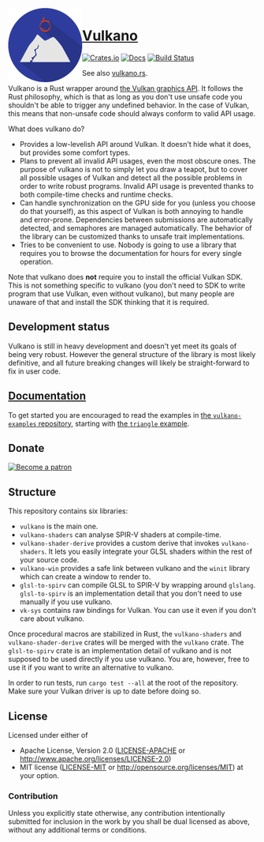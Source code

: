 <img align="left" alt="" src="logo.png" height="150" />

# [Vulkano](https://vulkano.rs)

[![Crates.io](https://img.shields.io/crates/v/vulkano.svg)](https://crates.io/crates/vulkano)
[![Docs](https://docs.rs/vulkano/badge.svg)](https://docs.rs/vulkano)
[![Build Status](https://travis-ci.org/vulkano-rs/vulkano.svg?branch=master)](https://travis-ci.org/vulkano-rs/vulkano)

See also [vulkano.rs](http://vulkano.rs).

Vulkano is a Rust wrapper around [the Vulkan graphics API](https://www.khronos.org/vulkan/).
It follows the Rust philosophy, which is that as long as you don't use unsafe code you shouldn't
be able to trigger any undefined behavior. In the case of Vulkan, this means that non-unsafe code
should always conform to valid API usage.

What does vulkano do?

- Provides a low-levelish API around Vulkan. It doesn't hide what it does, but provides some
  comfort types.
- Plans to prevent all invalid API usages, even the most obscure ones. The purpose of vulkano
  is not to simply let you draw a teapot, but to cover all possible usages of Vulkan and detect all
  the possible problems in order to write robust programs. Invalid API usage is prevented thanks to
  both compile-time checks and runtime checks.
- Can handle synchronization on the GPU side for you (unless you choose do that yourself), as this
  aspect of Vulkan is both annoying to handle and error-prone. Dependencies between submissions are
  automatically detected, and semaphores are managed automatically. The behavior of the library can
  be customized thanks to unsafe trait implementations.
- Tries to be convenient to use. Nobody is going to use a library that requires you to browse
  the documentation for hours for every single operation.

Note that vulkano does **not** require you to install the official Vulkan SDK. This is not
something specific to vulkano (you don't need to SDK to write program that use Vulkan, even
without vulkano), but many people are unaware of that and install the SDK thinking that it is
required.

## Development status

Vulkano is still in heavy development and doesn't yet meet its goals of being very robust. However
the general structure of the library is most likely definitive, and all future breaking changes
will likely be straight-forward to fix in user code.

## [Documentation](https://docs.rs/vulkano)

To get started you are encouraged to read the examples in
[the `vulkano-examples` repository](https://github.com/vulkano-rs/vulkano-examples), starting with
[the `triangle` example](https://github.com/vulkano-rs/vulkano-examples/blob/master/triangle/main.rs).

## Donate

[![Become a patron](https://c5.patreon.com/external/logo/become_a_patron_button.png)](https://www.patreon.com/tomaka)

## Structure

This repository contains six libraries:

- `vulkano` is the main one.
- `vulkano-shaders` can analyse SPIR-V shaders at compile-time.
- `vulkano-shader-derive` provides a custom derive that invokes `vulkano-shaders`. It lets you
  easily integrate your GLSL shaders within the rest of your source code.
- `vulkano-win` provides a safe link between vulkano and the `winit` library which can create
  a window to render to.
- `glsl-to-spirv` can compile GLSL to SPIR-V by wrapping around `glslang`. `glsl-to-spirv` is an
  implementation detail that you don't need to use manually if you use vulkano.
- `vk-sys` contains raw bindings for Vulkan. You can use it even if you don't care about vulkano.

Once procedural macros are stabilized in Rust, the `vulkano-shaders` and `vulkano-shader-derive`
crates will be merged with the `vulkano` crate. The `glsl-to-spirv` crate is an implementation
detail of vulkano and is not supposed to be used directly if you use vulkano. You are, however,
free to use it if you want to write an alternative to vulkano.

In order to run tests, run `cargo test --all` at the root of the repository. Make sure your Vulkan
driver is up to date before doing so.

## License

Licensed under either of
 * Apache License, Version 2.0 ([LICENSE-APACHE](LICENSE-APACHE) or http://www.apache.org/licenses/LICENSE-2.0)
 * MIT license ([LICENSE-MIT](LICENSE-MIT) or http://opensource.org/licenses/MIT)
at your option.

### Contribution

Unless you explicitly state otherwise, any contribution intentionally submitted
for inclusion in the work by you shall be dual licensed as above, without any
additional terms or conditions.
